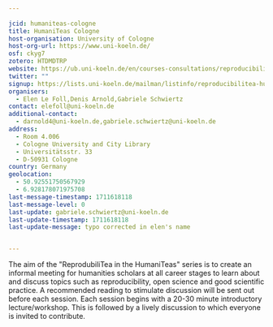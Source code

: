```yaml
---
    
jcid: humaniteas-cologne
title: HumaniTeas Cologne
host-organisation: University of Cologne
host-org-url: https://www.uni-koeln.de/
osf: ckyg7
zotero: HTDMDTRP
website: https://ub.uni-koeln.de/en/courses-consultations/reproducibilitea-in-the-humaniteas
twitter: ""
signup: https://lists.uni-koeln.de/mailman/listinfo/reproducibilitea-humaniteas
organisers:
  - Elen Le Foll,Denis Arnold,Gabriele Schwiertz
contact: elefoll@uni-koeln.de
additional-contact:
  - darnold4@uni-koeln.de,gabriele.schwiertz@uni-koeln.de
address:
  - Room 4.006
  - Cologne University and City Library
  - Universitätsstr. 33
  - D-50931 Cologne
country: Germany
geolocation:
  - 50.92551750567929
  - 6.928178071975708
last-message-timestamp: 1711618118
last-message-level: 0
last-update: gabriele.schwiertz@uni-koeln.de
last-update-timestamp: 1711618118
last-update-message: typo corrected in elen's name


---
```


The aim of the "ReprodubiliTea in the HumaniTeas" series is to create an informal meeting for humanities scholars at all career stages to learn about and discuss topics such as reproducibility, open science and good scientific practice. A recommended reading to stimulate discussion will be sent out before each session. Each session begins with a 20-30 minute introductory lecture/workshop. This is followed by a lively discussion to which everyone is invited to contribute.
